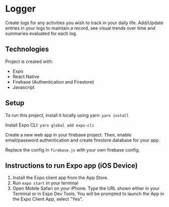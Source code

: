 # Logger
Create logs for any activities you wish to track in your daily life. Add/Update entries in your logs to maintain a record, see visual trends over time and summaries evaluated for each log.

## Technologies
Project is created with:

- Expo
- React Native
- Firebase (Authentication and Firestore)
- Javascript

## Setup
To run this project, install it locally using yarn:
`yarn install`

Install Expo CLI:
`yarn global add expo-cli`

Create a new web app in your firebase project. Then, enable email/password authentication and create firestore database for your app.

Replace the config in `firebase.js` with your own firebase config.

## Instructions to run Expo app (iOS Device) 
1. Install the Expo client app from the App Store.
2. Run `expo start` in your terminal
3. Open Mobile Safari on your iPhone. Type the URL shown either in your Terminal or in Expo Dev Tools. You will be prompted to launch the App in the Expo Client App, select "Yes".
